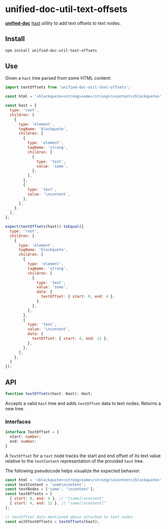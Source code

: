 # unified-doc-util-text-offsets

[**unified-doc**][unified-doc] [hast][hast] utility to add text offsets to text nodes.

## Install

```sh
npm install unified-doc-util-text-offsets
```

## Use

Given a `hast` tree parsed from some HTML content:

```js
import textOffsets from 'unified-doc-util-text-offsets';

const html = '<blockquote><strong>some</strong>\ncontent</blockquote>';

const hast = {
  type: 'root',
  children: [
    {
      type: 'element',
      tagName: 'blockquote',
      children: [
        {
          type: 'element',
          tagName: 'strong',
          children: [
            {
              type: 'text',
              value: 'some',
            },
          ],
        },
        {
          type: 'text',
          value: '\ncontent',
        },
      ],
    },
  ],
};

expect(textOffsets(hast)).toEqual({
  type: 'root',
  children: [
    {
      type: 'element',
      tagName: 'blockquote',
      children: [
        {
          type: 'element',
          tagName: 'strong',
          children: [
            {
              type: 'text',
              value: 'some',
              data: {
                textOffset: { start: 0, end: 4 },
              },
            },
          ],
        },
        {
          type: 'text',
          value: '\ncontent',
          data: {
            textOffset: { start: 4, end: 12 },
          },
        },
      ],
    },
  ]
});
```

## API

```ts
function textOffsets(hast: Hast): Hast;
```

Accepts a valid `hast` tree and adds `textOffset` data to text nodes.  Returns a new tree.

### Interfaces

```ts
interface TextOffset = {
  start: number;
  end: number;
}
```

A `TextOffset` for a `text` node tracks the start and end offset of its text value relative to the `textContent` representation of the provided `hast` tree.

The following pseudocode helps visualize the expected behavior:

```js
const html = '<blockquote><strong>some</strong>\ncontent</blockquote>';
const textContent = 'some\ncontent';
const textNodes = ['some', '\ncontent'];
const textOffsets = [
  { start: 0, end: 4 }, // "[some]\ncontent"
  { start: 4, end: 12 }, // "some[\ncontent]"
];

// textOffset data mentioned above attached to text nodes
const withTextOffsets = textOffsets(hast);
```

<!-- Links -->
[hast]: https://github.com/syntax-tree/hast
[unified-doc]: https://github.com/unified-doc/unified-doc
